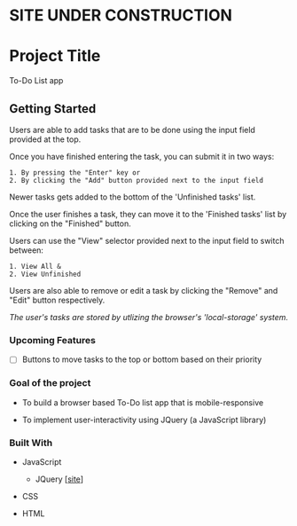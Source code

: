 # SITE UNDER CONSTRUCTION

# Project Title

To-Do List app

## Getting Started

Users are able to add tasks that are to be done using the input field provided at the top.

Once you have finished entering the task, you can submit it in two ways:

    1. By pressing the "Enter" key or
    2. By clicking the "Add" button provided next to the input field

Newer tasks gets added to the bottom of the 'Unfinished tasks' list.

Once the user finishes a task, they can move it to the 'Finished tasks' list by clicking on the "Finished" button.

Users can use the "View" selector provided next to the input field to switch between:

    1. View All &
    2. View Unfinished

Users are also able to remove or edit a task by clicking the "Remove" and "Edit" button respectively.

_The user's tasks are stored by utlizing the browser's 'local-storage' system._

### Upcoming Features

- [ ] Buttons to move tasks to the top or bottom based on their priority

### Goal of the project

- To build a browser based To-Do list app that is mobile-responsive

- To implement user-interactivity using JQuery (a JavaScript library)

### Built With

- JavaScript

  - JQuery [[site](https://jquery.com/)]

- CSS

- HTML
  ​
